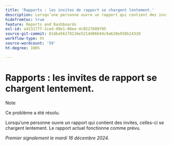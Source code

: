 ```yaml
---
title: 'Rapports : les invites de rapport se chargent lentement.'
description: Lorsqu’une personne ouvre un rapport qui contient des invites, celles-ci se chargent lentement. Le rapport actuel fonctionne comme prévu.
hidefromtoc: true
feature: Reports and Dashboards
exl-id: a423177f-1ced-49e1-96ee-4c8527689f05
source-git-commit: 81dba561f8116e5214d06b94c9a620e938b14310
workflow-type: ht
source-wordcount: '59'
ht-degree: 100%

---
```


# Rapports : les invites de rapport se chargent lentement.

>[!NOTE]
>
>Ce problème a été résolu.

Lorsqu’une personne ouvre un rapport qui contient des invites, celles-ci se chargent lentement. Le rapport actuel fonctionne comme prévu.

_Premier signalement le mardi 16 décembre 2024._
